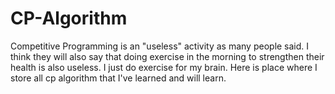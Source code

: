 # CP-Algorithm
Competitive Programming is an "useless" activity as many people said. 
I think they will also say that doing exercise in the morning to strengthen their health is also useless. I just do exercise for my brain.
Here is place where I store all cp algorithm that I've learned and will learn.

